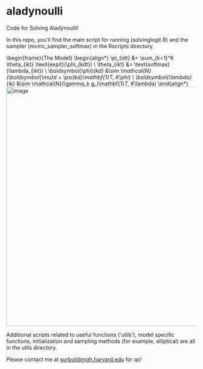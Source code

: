 # aladynoulli
Code for Solving Aladynoulli! 

In this repo, you'll find the main script for running (solvinglogit.R) and the sampler (mcmc_sampler_softmax) in the Rscripts directory.

\begin{frame}{The Model}
\begin{align*}
\pi_{idt} &= \sum_{k=1}^K \theta_{ikt} \texit{expit}(\phi_{kdt}) \\
\theta_{ikt} &= \text{softmax}(\lambda_{ikt}) \\
\boldsymbol{\phi}_{kd} &\sim \mathcal{N}(\boldsymbol{\mu}_d + \psi_{kd}\mathbf{1}_T, K_\phi) \\
\boldsymbol{\lambda}_{ik} &\sim \mathcal{N}(\gamma_k g_i\mathbf{1}_T, K_\lambda)
\end{align*}
<img width="632" alt="image" src="https://github.com/user-attachments/assets/3792a90b-9432-4aa7-add4-fccd9b8566a9" />

Additional scripts related to useful functions ('utils'), model specific functions, initialization and sampling methods (for example, elliptical) are all in the utils directory.

Please contact me at surbut@mgh.harvard.edu for qs!
